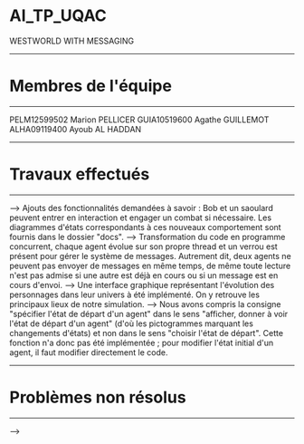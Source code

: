 ﻿# AI_TP_UQAC

WESTWORLD WITH MESSAGING

---------------------------------------------
# Membres de l'équipe
---------------------------------------------
PELM12599502		Marion PELLICER
GUIA10519600		Agathe GUILLEMOT
ALHA09119400		Ayoub AL HADDAN


---------------------------------------------
# Travaux effectués
---------------------------------------------
  --> Ajouts des fonctionnalités demandées à savoir : Bob et un saoulard peuvent entrer en interaction et engager un combat si nécessaire. Les diagrammes d'états correspondants à ces nouveaux comportement sont fournis dans le dossier "docs".
  --> Transformation du code en programme concurrent, chaque agent évolue sur son propre thread et un verrou est présent pour gérer le système de messages. Autrement dit, deux agents ne peuvent pas envoyer de messages en même temps, de même toute lecture n'est pas admise si une autre est déjà en cours ou si un message est en cours d'envoi.
  --> Une interface graphique représentant l'évolution des personnages dans leur univers à été implémenté. On y retrouve les principaux lieux de notre simulation.
  --> Nous avons compris la consigne "spécifier l'état de départ d'un agent" dans le sens "afficher, donner à voir l'état de départ d'un agent" (d'où les pictogrammes marquant les changements d'états) et non dans le sens "choisir l'état de départ". Cette fonction n'a donc pas été implémentée ; pour modifier l'état initial d'un agent, il faut modifier directement le code.


---------------------------------------------
# Problèmes non résolus
---------------------------------------------
  --> 